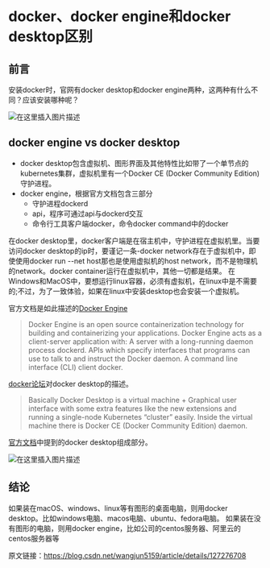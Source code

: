 # docker、docker engine和docker desktop区别



## 前言
安装docker时，官网有docker desktop和docker engine两种，这两种有什么不同？应该安装哪种呢？

![在这里插入图片描述](https://img-blog.csdnimg.cn/c665409425db475ea6c4c8bbadcd2a52.png)

## docker engine vs docker desktop
* docker desktop包含虚拟机、图形界面及其他特性比如带了一个单节点的kubernetes集群，虚拟机里有一个Docker CE (Docker Community Edition)守护进程。
* docker engine，根据官方文档包含三部分
  * 守护进程dockerd 
  * api，程序可通过api与dockerd交互
  * 命令行工具客户端docker，命令docker command中的docker

在docker desktop里，docker客户端是在宿主机中，守护进程在虚拟机里。当要访问docker desktop的ip时，要谨记一条-docker network存在于虚拟机中，即使使用docker run --net host那也是使用虚拟机的host network，而不是物理机的network。docker container运行在虚拟机中，其他一切都是结果。
在Windows和MacOS中，要想运行linux容器，必须有虚拟机，在linux中是不需要的;不过，为了一致体验，如果在linux中安装desktop也会安装一个虚拟机。

官方文档是如此描述的[Docker Engine](https://docs.docker.com/engine/)

> Docker Engine is an open source containerization technology for building and containerizing your applications. Docker Engine acts as a client-server application with:
> A server with a long-running daemon process dockerd.
> APIs which specify interfaces that programs can use to talk to and instruct the Docker daemon.
> A command line interface (CLI) client docker.

[docker论坛](https://forums.docker.com/t/difference-between-docker-desktop-and-docker-engine/124612)对docker desktop的描述。

> Basically Docker Desktop is a virtual machine + Graphical user interface with some extra features like the new extensions and running a single-node Kubernetes “cluster” easily. Inside the virtual machine there is Docker CE (Docker Community Edition) daemon.
>

[官方文档](https://docs.docker.com/desktop/)中提到的docker desktop组成部分。

![在这里插入图片描述](https://img-blog.csdnimg.cn/84ce5b63b969411c835461a1562e6669.png)

## 结论

如果装在macOS、windows、linux等有图形的桌面电脑，则用docker desktop。比如windows电脑、macos电脑、ubuntu、fedora电脑。
如果装在没有图形的电脑，则用docker engine，比如公司的centos服务器、阿里云的centos服务器等

原文链接：https://blog.csdn.net/wangjun5159/article/details/127276708